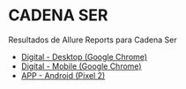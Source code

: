 # CADENA SER

Resultados de Allure Reports para Cadena Ser

- [Digital - Desktop (Google Chrome)](reports/ser/digital/chrome-desktop/allure/index.html)
- [Digital - Mobile (Google Chrome)](reports/ser/digital/chrome-mobile/allure/index.html)
- [APP - Android (Pixel 2)](reports/ser/movilidad/android/allure/index.html)
